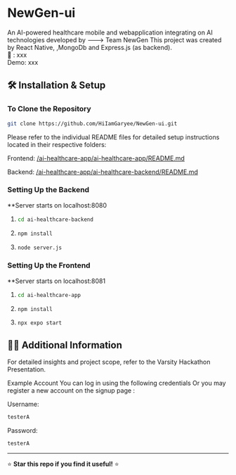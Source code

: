 # NewGen-ui

An AI-powered healthcare mobile and webapplication integrating on AI technologies developed by ---> Team NewGen
This project was created by React Native, ,MongoDb and Express.js (as backend). \
🔗 : xxx \
Demo: xxx

## 🛠 Installation & Setup

### To Clone the Repository

```sh
git clone https://github.com/HiIamGaryee/NewGen-ui.git
```

Please refer to the individual README files for detailed setup instructions located in their respective folders:

Frontend: [/ai-healthcare-app/ai-healthcare-app/README.md](https://github.com/HiIamGaryee/NewGen-ui/blob/main/ai-healthcare-app/README.md)

Backend: [/ai-healthcare-app/ai-healthcare-backend/README.md](https://github.com/HiIamGaryee/NewGen-ui/blob/main/ai-healthcare-backend/README.md)

### Setting Up the Backend

\*\*Server starts on localhost:8080

1. ```sh
   cd ai-healthcare-backend
   ```

2. ```sh
   npm install
   ```

3. ```sh
   node server.js
   ```

### Setting Up the Frontend

\*\*Server starts on localhost:8081

1. ```sh
   cd ai-healthcare-app
   ```

2. ```sh
   npm install
   ```
   
3. ```sh
   npx expo start
   ```


## 🧑‍💻 Additional Information

For detailed insights and project scope, refer to the Varsity Hackathon Presentation.

Example Account
You can log in using the following credentials Or you may register a new account on the signup page :

Username:
```sh
testerA
   ```

Password:
```sh
testerA
   ```
   

---

⭐ **Star this repo if you find it useful!** ⭐
